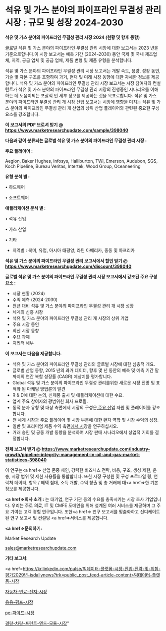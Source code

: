 # 석유 및 가스 분야의 파이프라인 무결성 관리 시장 : 규모 및 성장 2024-2030

<strong>석유 및 가스 분야의 파이프라인 무결성 관리 시장 2024 (현황 및 향후 동향)</strong>

글로벌 석유 및 가스 분야의 파이프라인 무결성 관리 시장에 대한 보고서는 2023 년을 기준으로합니다.이 시장 보고서는 예측 기간 (2024-2030) 동안 국제 및 국내 제조업체, 지역, 공급 업체 및 공급 업체, 제품 변형 및 제품 유형을 분석합니다.

석유 및 가스 분야의 파이프라인 무결성 관리 시장 보고서는 개발 속도, 용량, 성장 동인, 기술 및 자본 구조를 포함하여 과거, 현재 및 미래 시장 동향에 대한 자세한 정보를 제공합니다. 석유 및 가스 분야의 파이프라인 무결성 관리 시장 보고서는 시장 참여자와 컨설턴트가 석유 및 가스 분야의 파이프라인 무결성 관리 시장의 진행중인 시나리오를 이해하는 데 도움이되는 포괄적 인 세부 정보를 제공하는 것을 목표로합니다. 석유 및 가스 분야의 파이프라인 무결성 관리 개 시장 산업 보고서는 시장에 영향을 미치는 석유 및 가스 분야의 파이프라인 무결성 관리 개 산업의 상위 산업 플레이어와 관련된 중요한 구성 요소를 강조합니다.



<strong>이 보고서의 PDF 브로셔 받기 @ <a href=https://www.marketresearchupdate.com/sample/398040>https://www.marketresearchupdate.com/sample/398040</a></strong>



<strong>다음과 같이 분류되는 글로벌 석유 및 가스 분야의 파이프라인 무결성 관리 시장 :</strong>



<strong>주요 플레이어 :</strong>

Aegion, Baker Hughes, Infosys, Halliburton, TWI, Emerson, Audubon, SGS, Koch Pipeline, Bureau Veritas, Intertek, Wood Group, Oceaneering



<strong>유형 분석 별 :</strong>

• 하드웨어

• 소프트웨어



<strong>애플리케이션 분석 별 :</strong>

• 석유 산업

• 가스 산업

• 기타

<ul>
  <li>지역별 : 북미, 유럽, 아시아 태평양, 라틴 아메리카, 중동 및 아프리카</li>
</ul>


<strong>석유 및 가스 분야의 파이프라인 무결성 관리 보고서에서 할인 받기 @ <a href=https://www.marketresearchupdate.com/discount/398040>https://www.marketresearchupdate.com/discount/398040</a></strong>



<strong>글로벌 석유 및 가스 분야의 파이프라인 무결성 관리 시장 보고서에서 강조된 주요 구성 요소 :</strong>
<ul>
  <li>시장 현황 (2024)</li>
  <li>수익 예측 (2024-2030)</li>
  <li>전년 대비 석유 및 가스 분야의 파이프라인 무결성 관리 개 시장 성장</li>
  <li>세계의 신흥 시장</li>
  <li>석유 및 가스 분야의 파이프라인 무결성 관리 개 시장의 상위 기업</li>
  <li>주요 시장 동인</li>
  <li>최신 시장 동향</li>
  <li>주요 과제</li>
  <li>지리적 해부</li>
</ul>


<strong>이 보고서는 다음을 제공합니다.</strong>
<ul>
  <li>석유 및 가스 분야의 파이프라인 무결성 관리의 글로벌 시장에 대한 심층적 개요.</li>
  <li>글로벌 산업 동향, 2015 년의 과거 데이터, 향후 몇 년 동안의 예측 및 예측 기간 말까지의 연간 복합 성장률 (CAGR) 예상치를 평가합니다.</li>
  <li>Global 석유 및 가스 분야의 파이프라인 무결성 관리를위한 새로운 시장 전망 및 표적화 된 마케팅 방법론의 발견</li>
  <li>R &amp; D에 대한 논의, 신제품 출시 및 애플리케이션에 대한 수요.</li>
  <li>업계 주요 참여자의 광범위한 회사 프로필.</li>
  <li>동적 분자 유형 및 대상 측면에서 시장의 구성은<a href=> 주요 산</a>업 자원 및 플레이어를 강조합니다.</li>
  <li>전 세계 시장과 주요 플레이어 및 시장 부문에 대한 환자 역학 및 시장 수익의 성장.</li>
  <li>일반 및 프리미엄 제품 수익 측면<a href=>에서 시</a>장을 연구하십시오.</li>
  <li>거래 승인 및 공동 개발 동향을 분석하여 시장 판매 시나리오에서 상업적 기회를 결정합니다.</li>
</ul>



<strong>전체 보고서 받기 @ <a href=https://www.marketresearchupdate.com/industry-growth/pipeline-integrity-management-in-oil-and-gas-market-statistices-398040>https://www.marketresearchupdate.com/industry-growth/pipeline-integrity-management-in-oil-and-gas-market-statistices-398040</a></strong>

이 연구는<a href=> 산업 존중</a> 체인, 강력한 비즈니스 전략, 비용, 구조, 생성 제한, 운송, 시장 범위 및 제한 사용률을 통합합니다. 또한 시장 구성원 및 구성 프로파일 링, 연락처 데이터, 항목 / 혜택 침대, 소득 개발, 수익 창출 및 총 거래에 대<a href=>한 기본 </a>정보를 제공합니다.



<strong><a href=>회사 소</a>개 :</strong>
는 대기업, 연구 기관 등의 수요를 충족시키는 시장 조사 기업입니다. 우리는 주로 의료, IT 및 CMFE 도메인을 위해 설계된 여러 서비스를 제공하며 그 주요 기여는 고객 경험 연구입니다. 또한<a href=> 연구 보</a>고서를 맞춤화하고 신디케이트 된 연구 보고서 및 컨설팅 <a href=>서비스</a>를 제공합니다.



<strong><a href=>문의하기:</a></strong>

Market Research Update

sales@marketresearchupdate.com



<strong>기타 보고서:</strong>

<a href=https://kr.linkedin.com/pulse/빅데이터-플랫폼-시장-진입-전략-및-위험-평가2029년-isdailynews?trk=public_post_feed-article-content>빅데이터-플랫폼-시장</a>

<a href=https://www.linkedin.com/pulse/자동차-연료-전지-시장-진입-전략-및-위험-평가2029년-consumer-connection-chronicles-24-/>자동차-연료-전지-시장</a>

<a href=https://www.linkedin.com/pulse/용융-펌프-시장-세분화-연구-및-목표-고객2029년-trendsetters-talk-360-analysis-fs5yf/>용융-펌프-시장</a>

<a href=https://www.linkedin.com/pulse/pe-파이프-시장-경쟁-분석-및-성장-잠재력-2029-market-matrix-musings-analysis-j147f/>pe-파이프-시장</a>

<a href=https://www.linkedin.com/pulse/경량-차량-프런트-엔드-모듈-시장-동향-및-성장-전망-survey-spotlight-pro-24-analysis-0jc0c/>경량-차량-프런트-엔드-모듈-시장</a>"
